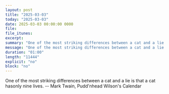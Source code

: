 ```yaml
---
layout: post
title: "2025-03-03"
today: "2025-03-03"
date: 2025-03-03 00:00:00 0000
file:
file_itunes:
excerpt:
summary: "One of the most striking differences between a cat and a lie is that a cat hasonly nine lives. -- Mark Twain, Pudd'nhead Wilson's Calendar "
message: "One of the most striking differences between a cat and a lie is that a cat hasonly nine lives. -- Mark Twain, Pudd'nhead Wilson's Calendar "
duration: "01:00"
length: "11444"
explicit: "no"
block: "no"
---
```

One of the most striking differences between a cat and a lie is that a cat hasonly nine lives. -- Mark Twain, Pudd'nhead Wilson's Calendar 

